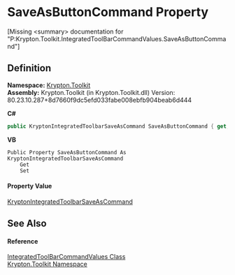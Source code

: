 # SaveAsButtonCommand Property


\[Missing &lt;summary&gt; documentation for "P:Krypton.Toolkit.IntegratedToolBarCommandValues.SaveAsButtonCommand"\]



## Definition
**Namespace:** <a href="79d2eac2-21f4-54ff-7552-b20c33c30600.md">Krypton.Toolkit</a>  
**Assembly:** Krypton.Toolkit (in Krypton.Toolkit.dll) Version: 80.23.10.287+8d7660f9dc5efd033fabe008ebfb904beab6d444

**C#**
``` C#
public KryptonIntegratedToolbarSaveAsCommand SaveAsButtonCommand { get; set; }
```
**VB**
``` VB
Public Property SaveAsButtonCommand As KryptonIntegratedToolbarSaveAsCommand
	Get
	Set
```



#### Property Value
<a href="7ec9330d-a5ef-efac-429f-7643a5b92770.md">KryptonIntegratedToolbarSaveAsCommand</a>

## See Also


#### Reference
<a href="89ff486c-fa4a-526a-6874-de1c8b082ecd.md">IntegratedToolBarCommandValues Class</a>  
<a href="79d2eac2-21f4-54ff-7552-b20c33c30600.md">Krypton.Toolkit Namespace</a>  
